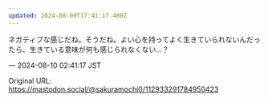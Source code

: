 ```yaml
---
updated: 2024-08-09T17:41:17.480Z
---
```


<p>ネガティブな感じだね。そうだね。よい心を持ってよく生きていられないんだったら、生きている意味が何も感じられなくない…？</p>

&mdash; 2024-08-10 02:41:17 JST

Original URL: https://mastodon.social/@sakuramochi0/112933291784950423
